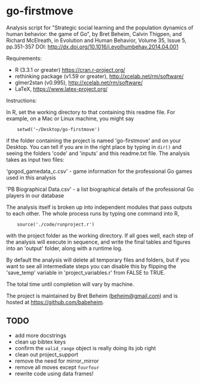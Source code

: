 go-firstmove
============

Analysis script for "Strategic social learning and the population dynamics of human behavior: the game of Go", by Bret Beheim, Calvin Thigpen, and Richard McElreath, in Evolution and Human Behavior, Volume 35, Issue 5, pp.351-357
DOI: http://dx.doi.org/10.1016/j.evolhumbehav.2014.04.001

Requirements:
- R (3.3.1 or greater) https://cran.r-project.org/
- rethinking package (v1.59 or greater), http://xcelab.net/rm/software/
- glmer2stan (v0.995), http://xcelab.net/rm/software/
- LaTeX, https://www.latex-project.org/

Instructions:

In R, set the working directory to that containing this readme file. For example, on a Mac or Linux machine, you might say

```
    setwd('~/Desktop/go-firstmove')
```

if the folder containing the project is named 'go-firstmove' and on your Desktop. You can tell if you are in the right place by typing in `dir()` and seeing the folders 'code' and 'inputs' and this readme.txt file. The analysis takes as input two files:

'gogod_gamedata_c.csv' - game information for the professional Go games used in this analysis

'PB Biographical Data.csv' - a list biographical details of the professional Go players in our database

The analysis itself is broken up into independent modules that pass outputs to each other. The whole process runs by typing one command into R,

```
    source('./code/runproject.r')
```

with the project folder as the working directory. If all goes well, each step of the analysis will execute in sequence, and write the final tables and figures into an 'output' folder, along with a runtime log.

By default the analysis will delete all temporary files and folders, but if you want to see all intermediate steps you can disable this by flipping the 'save_temp' variable in 'project_variables.r' from FALSE to TRUE.

The total time until completion will vary by machine.

The project is maintained by Bret Beheim (beheim@gmail.com) and is hosted at https://github.com/babeheim.

## TODO

- add more docstrings
- clean up bibtex keys
- confirm the `valid_range` object is really doing its job right
- clean out project_support
- remove the need for mirror_mirror
- remove all moves except `fourfour`
- rewrite code using data frames!